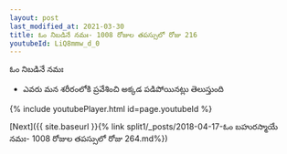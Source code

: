 ```yaml
---
layout: post
last_modified_at: 2021-03-30
title: ఓం నిబడినే నమః- 1008 రోజుల తపస్సులో రోజు 216
youtubeId: LiQ8mmw_d_0
---
```

 
 
 ఓం నిబడినే నమః  
 
 -  ఎవరు మన శరీరంలోకి ప్రవేశించి అక్కడ పడిపోయినట్లు తెలుస్తుంది 
 
  
 
  
 
 
 
 
 
 


{% include youtubePlayer.html id=page.youtubeId %}
 
[Next]({{ site.baseurl }}{% link  split1/_posts/2018-04-17-ఓం బహురస్మాయే నమః- 1008 రోజుల తపస్సులో రోజు  264.md%})
 
